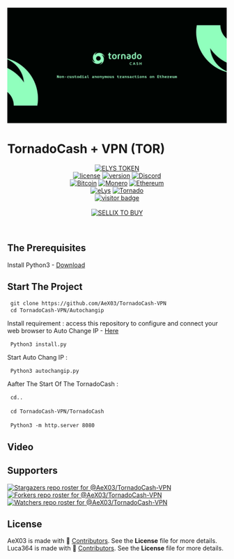 <p align="center">
<img src="https://github.com/AeX03/TornadoCash-VPN/blob/main/tornado-cash-logo.png"  width="1100"/>

# TornadoCash + VPN (TOR)

<div  align="center">

[![ELYS TOKEN](https://img.shields.io/badge/ELYS%20TOKEN-pink.svg)](https://app.bogged.finance/swap?tokenIn=BNB&tokenOut=0xdf31C98e74cf5aD09312f15D454C3C5ac27BcF36&embed=1)
  <br>
[![license](https://img.shields.io/badge/license-MIT-brightgreen.svg)](https://github.com/AeX03/TornadoCash-VPN)
[![version](https://img.shields.io/badge/version-1.0-blue.svg)](https://github.com/AeX03/TornadoCash-VPN)
[![Discord](https://img.shields.io/discord/979349329909264414?label=Discord&logo=Discord)](http://discord.gg/xpaxKBEx9t)
<br>
[![Bitcoin](https://img.shields.io/badge/Bitcoin-accepted%20payment-red)](https://img.shields.io/badge/-bc1qsa9hpku5un9uksf8eg6u6qrukyyvddu07e8kmj-lightgrey)
[![Monero](https://img.shields.io/badge/Monero-accepted%20payment-orange)](https://img.shields.io/badge/-8Bo121p2BE8YLN6RoXfggi5Vtjqn5TCvgChopRRRczKtgXLbbWyz6mfMXhteKa7MpJRuxiUtxTmZFZiD8upBL4PsLSf9BPQ-lightgrey)
[![Ethereum](https://img.shields.io/badge/Ethereum-accepted%20payment-blue)](https://img.shields.io/badge/-0x9E85b764DEb1988b9F722Bb292Bf88f2D090026D-lightgrey)
<br>
[![eLys](https://img.shields.io/badge/Site-eLys-pink.svg)](https://eLysiane.eu/)
[![Tornado](https://img.shields.io/badge/NOVA-Tornado%20Cash-brightgreen.svg)](https://img.shields.io/badge/-available%20/09/2022-lightgrey)
<br>
[![visitor badge](https://visitor-badge.laobi.icu/badge?page_id=AeX03.TornadoCash-VPN&left_color=gray&right_color=purple&left_text=New%20Visitors%20Today)](https://github.com/AeX03)
<br>
<br>
[![SELLIX TO BUY](https://img.shields.io/badge/MY%20SELLIX%20SHOP%20TO%20BUY-red.svg)](https://elys.mysellix.io/)
</div >
<br>

## The Prerequisites

Install Python3 - [Download](https://www.python.org/downloads/)

## Start The Project

     git clone https://github.com/AeX03/TornadoCash-VPN
     cd TornadoCash-VPN/Autochangip

Install requirement : access this repository to configure and connect your web browser to Auto Change IP - [Here](https://github.com/AeX03/Auto-Chang-IP)

     Python3 install.py

Start Auto Chang IP :

     Python3 autochangip.py
     
Aafter The Start Of The TornadoCash :

     cd..
     
     cd TornadoCash-VPN/TornadoCash
     
     Python3 -m http.server 8080

## Video

## Supporters
[![Stargazers repo roster for @AeX03/TornadoCash-VPN](https://reporoster.com/stars/dark/AeX03/TornadoCash-VPN)](https://github.com/AeX03/TornadoCash-VPN/stargazers)
[![Forkers repo roster for @AeX03/TornadoCash-VPN](https://reporoster.com/forks/dark/AeX03/TornadoCash-VPN)](https://github.com/AeX03/TornadoCash-VPN/network/members)
[![Watchers repo roster for @AeX03/TornadoCash-VPN](https://reporoster.com/forks/dark/AeX03/TornadoCash-VPN)](https://github.com/AeX03/TornadoCash-VPN/watchers)


## License
AeX03 is made with 🖤 [Contributors](https://github.com/AeX03/TornadoCash-VPN/graphs/contributors). See the **License** file for more details.
<br>
Luca364 is made with 🖤 [Contributors](https://github.com/luca364). See the **License** file for more details.
